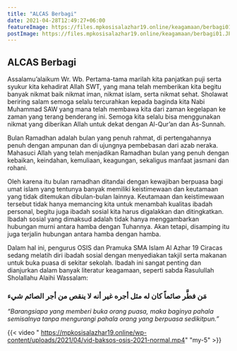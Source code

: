 ```yaml
---
title: "ALCAS Berbagi"
date: 2021-04-28T12:49:27+06:00
featureImage: https://files.mpkosisalazhar19.online/keagamaan/berbagi01.JPG
postImage: https://files.mpkosisalazhar19.online/keagamaan/berbagi01.JPG
---
```


## ALCAS Berbagi

Assalamu’alaikum Wr. Wb. Pertama-tama marilah kita panjatkan puji serta syukur kita kehadirat Allah SWT, yang mana telah memberikan kita begitu banyak nikmat baik nikmat iman, nikmat islam, serta nikmat sehat. Sholawat beriring salam semoga selalu tercurahkan kepada baginda kita Nabi Muhammad SAW yang mana telah membawa kita dari zaman kegelapan ke zaman yang terang benderang ini. Semoga kita selalu bisa menggunakan nikmat yang diberikan Allah untuk dekat dengan Al-Qur’an dan As-Sunnah.

Bulan Ramadhan adalah bulan yang penuh rahmat, di pertengahannya penuh dengan ampunan dan di ujungnya pembebasan dari azab neraka. Mahasuci Allah yang telah menjadikan Ramadhan bulan yang penuh dengan kebaikan, keindahan, kemuliaan, keagungan, sekaligus manfaat jasmani dan rohani.

Oleh karena itu bulan ramadhan ditandai dengan kewajiban berpuasa bagi umat islam yang tentunya banyak memiliki keistimewaan dan keutamaan yang tidak ditemukan dibulan-bulan lainnya. Keutamaan dan keistimewaan tersebut tidak hanya memancing kita untuk menambah kualitas ibadah personal, begitu juga ibadah sosial kita harus digalakkan dan ditingkatkan. Ibadah sosial yang dimaksud adalah tidak hanya menggambarkan hubungan murni antara hamba dengan Tuhannya. Akan tetapi, disamping itu juga terjalin hubungan antara hamba dengan hamba.

Dalam hal ini, pengurus OSIS dan Pramuka SMA Islam Al Azhar 19 Ciracas sedang melatih diri ibadah sosial dengan menyediakan takjil serta makanan untuk buka puasa di sekitar sekolah.
Ibadah ini sangat penting dan dianjurkan dalam banyak literatur keagamaan, seperti sabda Rasulullah Sholallahu Alaihi Wassalam:

### مَن فطَّر صائماً كان له مثل أجره غير أنه لا ينقص من أجر الصائم شيء

_“Barangsiapa yang memberi buka orang puasa, maka baginya pahala semisalnya tanpa mengurangi pahala orang yang berpuasa sedikitpun.”_

{{< video " https://mpkosisalazhar19.online/wp-content/uploads/2021/04/vid-baksos-osis-2021-normal.mp4" "my-5" >}}
